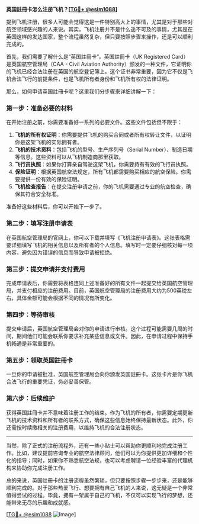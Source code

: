 **英国註冊卡怎么注册飞机？[[TG💪+ @esim1088](https://t.me/s/esim1088)]**

提到飞机注册，很多人可能会觉得这是一件特别高大上的事情，尤其是对于那些对航空领域感兴趣的人来说。其实，飞机注册并不是什么遥不可及的事情，尤其是在英国这样的发达国家，整个流程虽然复杂，但只要按照步骤来操作，还是可以顺利完成的。

首先，我们需要了解什么是“英国註冊卡”。英国註冊卡（UK Registered Card）是英国航空管理局（CAA - Civil Aviation Authority）颁发的一种文件，它证明你的飞机已经合法注册在英国的航空登记簿上。这个证书非常重要，因为它不仅是飞机合法飞行的前提条件，也是飞机所有者身份和飞机所有权的法律证明。

那么，如何申请英国註冊卡呢？这里我们分步骤来详细讲解一下：

### **第一步：准备必要的材料**

在开始注册之前，你需要准备好一系列的必要文件。这些文件包括但不限于：

1. **飞机的所有权证明**：你需要提供飞机的购买合同或者所有权转让文件，以证明你是这架飞机的实际拥有者。
2. **飞机的技术资料**：包括飞机的型号、生产序列号（Serial Number）、制造日期等信息。这些资料可以从飞机制造商那里获取。
3. **飞行员执照**：如果你打算亲自驾驶这架飞机，你需要持有有效的飞行员执照。
4. **保险证明**：根据英国航空法规定，所有飞机都需要购买相应的航空保险。你需要提供一份有效的保险证明。
5. **飞机检查报告**：在提交注册申请之前，你的飞机需要通过专业的航空检查，确保其符合安全标准。

准备好这些材料后，你可以开始下一步了。

### **第二步：填写注册申请表**

在英国航空管理局的官网上，你可以下载并填写《飞机注册申请表》。这张表格需要详细填写飞机的相关信息以及所有者的个人信息。填写时一定要仔细核对每一项内容，避免因为错误的信息而导致申请被拒绝。

### **第三步：提交申请并支付费用**

完成申请表后，你需要将表格连同上述准备好的所有文件一起提交给英国航空管理局，并支付相应的注册费用。目前，英国航空管理局的注册费用大约为500英镑左右，具体金额可能会根据不同的情况有所变化。

### **第四步：等待审核**

提交申请后，英国航空管理局会对你的申请进行审核。这个过程可能需要几周的时间，期间他们可能会联系你要求补充某些信息或文件。因此，在申请过程中保持手机畅通是非常重要的。

### **第五步：领取英国註冊卡**

一旦你的申请被批准，英国航空管理局会向你颁发英国註冊卡。这张卡片是你飞机合法飞行的重要凭证，务必妥善保管。

### **第六步：后续维护**

获得英国註冊卡并不意味着注册工作的结束。作为飞机的所有者，你需要定期更新飞机的技术资料和所有者的联系方式，确保这些信息始终保持最新状态。此外，你还需按时续缴相关的注册费用，以维持飞机的合法注册状态。

---

当然，除了正式的注册流程外，还有一些小贴士可以帮助你更顺利地完成注册工作。比如，建议提前咨询专业的航空法律顾问，他们可以为你提供更加详细和个性化的指导；同时，如果你不熟悉航空法规，也可以考虑聘请一位经验丰富的代理机构来协助你完成注册工作。

总的来说，英国註冊卡的注册流程虽然繁琐，但只要按照步骤一步步来，还是能够顺利完成的。对于那些热爱飞行、想要拥有自己飞机的人来说，这无疑是一个非常值得尝试的过程。毕竟，拥有一架属于自己的飞机，不仅可以实现飞行的梦想，还能带来无尽的乐趣和成就感。

[[TG💪+ @esim1088](https://t.me/s/esim1088) ![Image](https://i.postimg.cc/4NQfJmqS/Snipaste-2025-05-13-00-14-12.png)]